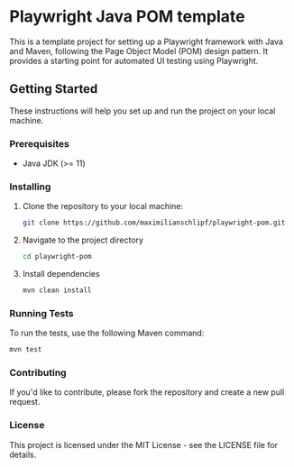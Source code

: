 # Playwright Java POM template

This is a template project for setting up a Playwright framework with Java and Maven, following the Page Object Model (POM) design pattern. It provides a starting point for automated UI testing using Playwright.

## Getting Started

These instructions will help you set up and run the project on your local machine.

### Prerequisites

- Java JDK (>= 11)

### Installing

1. Clone the repository to your local machine:

   ```bash
   git clone https://github.com/maximilianschlipf/playwright-pom.git
   ```
2. Navigate to the project directory

   ```bash
   cd playwright-pom
   ```
3. Install dependencies

    ```bash
    mvn clean install
    ```

### Running Tests

To run the tests, use the following Maven command:

```bash
mvn test
```

### Contributing

If you'd like to contribute, please fork the repository and create a new pull request.

### License

This project is licensed under the MIT License - see the LICENSE file for details.